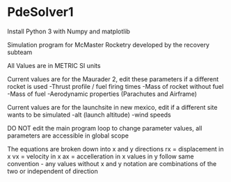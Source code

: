 # PdeSolver1
Install Python 3 with Numpy and matplotlib

Simulation program for McMaster Rocketry developed by the recovery subteam

All Values are in METRIC SI units

Current values are for the Maurader 2, edit these parameters if a different rocket is used
    -Thrust profile / fuel firing times
    -Mass of rocket without fuel
    -Mass of fuel 
    -Aerodynamic properties (Parachutes and Airframe)

Current values are for the launchsite in new mexico, edit if a different site wants to be simulated
    -alt (launch altitude)
    -wind speeds

DO NOT edit the main program loop to change parameter values, all parameters are accessible in global scope


The equations are broken down into x and y directions
    rx = displacement in x
    vx = velocity in x
    ax = accelleration in x
    values in y follow same convention - any values without x and y notation are combinations of the two or independent of direction

